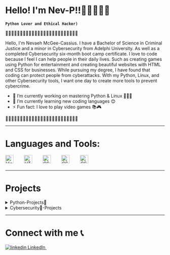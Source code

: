 # Hello! I'm Nev-P!!👩🏿‍💻👋🏿
**`Python Lover and Ethical Hacker)`** 

🌸🌸🌸🌸🌸🌸🌸🌸🌸🌸🌸🌸🌸🌸🌸🌸🌸🌸🌸🌸🌸🌸🌸🌸🌸

Hello, I'm Nevaeh McGee-Cassius. I have a Bachelor of Science in Criminal Justice and a minor in Cybersecurity from Adelphi University. As well as a completed Cybersecurity six-month boot camp certificate. I love to code because I feel I can help people in their daily lives. Such as creating games using Python for entertainment and creating beautiful websites with HTML and CSS for businesses. While pursuing my degree, I have found that coding can protect people from cyberattacks. With my Python, Linux, and other Cybersecurity tools, I want one day to create more tools to prevent cybercrime. 
- 🔭 I’m currently working on mastering Python & Linux 👩🏿‍💻
- 🌱 I’m currently learning new coding languages 😊
- ⚡ Fun fact: I love to play video games 📚🎮

🌸🌸🌸🌸🌸🌸🌸🌸🌸🌸🌸🌸🌸🌸🌸🌸🌸🌸🌸🌸🌸🌸🌸🌸🌸

---

# Languages and Tools:
<img align="left" alt="Visual Studio Code" width="26px" src="https://cdn.jsdelivr.net/gh/devicons/devicon/icons/vscode/vscode-original.svg" style="padding-right:30px;" />
<img align="left" alt="HTML5" width="26px" src="https://cdn.jsdelivr.net/gh/devicons/devicon/icons/html5/html5-original.svg" style="padding-right:30px;" />
<img align="left" alt="CSS3" width="26px" src="https://cdn.jsdelivr.net/gh/devicons/devicon/icons/css3/css3-original.svg" style="padding-right:30px;" />
<img align="left" alt="CSS3" width="26px" src="https://cdn.jsdelivr.net/gh/devicons/devicon/icons/python/python-original.svg" style="padding-right:30px;" />
<img align="left" alt="CSS3" width="26px" src="https://cdn.jsdelivr.net/gh/devicons/devicon/icons/linux/linux-original.svg" style="padding-right:30px;" />
<br />
<br />

---
# Projects
<details>
  <summary>Python-Projects📂</summary>

<!--START_SECTION:activity-->
- Tic Tac Toc  
- Rock Paper Scissors
- Hangman
- Harry Potter RPG 
- Caesar Cipher
- Are you an Introvert or Extrovert? (Survey)
<!--END_SECTION:activity-->
</details>

<details>
  <summary>Cybersecurity📂-Projects</summary>

<!--START_SECTION:activity-->
- Cybersecurity Capstone Presentation: Discovering Security Vulnerabilities in IT Services
<!--END_SECTION:activity-->
</details>
  

---
# Connect with me 📞
<p>
  <a href="https://www.linkedin.com/in/nevaeh-mcgee-cassius-257252146/?trk=nav_responsive_tab_profile_pic" rel="nofollow noreferrer">
    <img src="https://i.stack.imgur.com/gVE0j.png" alt="linkedin"> LinkedIn
  </a> &nbsp; 
</p>
